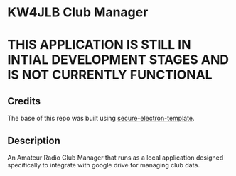 # KW4JLB Club Manager

# THIS APPLICATION IS STILL IN INTIAL DEVELOPMENT STAGES AND IS NOT CURRENTLY FUNCTIONAL

## Credits
The base of this repo was built using [secure-electron-template](https://github.com/reZach/secure-electron-template.git).

## Description
An Amateur Radio Club Manager that runs as a local application designed specifically to integrate with google drive for managing club data. 
